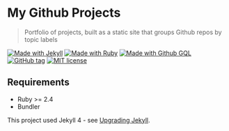 # My Github Projects
> Portfolio of projects, built as a static site that groups Github repos by topic labels

[![Made with Jekyll](https://img.shields.io/badge/Made%20with-Jekyll-blue.svg)](https://jekyllrb.com)
[![Made with Ruby](https://img.shields.io/badge/Made%20with-Ruby-blue.svg)](https://www.ruby-lang.org)
[![Made with Github GQL](https://img.shields.io/badge/Made%20with-Github%20GraphQL-blue.svg)](https://developer.github.com/v4/)
[![GitHub tag](https://img.shields.io/github/tag/MichaelCurrin/gh-projects.svg)](https://GitHub.com/MichaelCurrin/gh-projects/tags/)
[![MIT license](https://img.shields.io/badge/License-MIT-blue.svg)](https://github.com/MichaelCurrin/gh-projects/blob/master/LICENSE)


## Requirements

- Ruby >= 2.4
- Bundler

This project used Jekyll 4 - see [Upgrading Jekyll](https://jekyllrb.com/docs/upgrading/3-to-4/).
